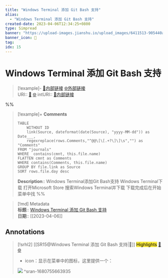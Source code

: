 ```yaml
---
title: "Windows Terminal 添加 Git Bash 支持"
alias: 
  - "Windows Terminal 添加 Git Bash 支持"
created-date: 2023-04-06T12:34:25+0800
type: Simpread
banner: "https://upload-images.jianshu.io/upload_images/6411513-905440af5aa0a49c.png?imageMogr2/auto-orient/strip%7CimageView2/2/w/1240 "
banner_icon: 🔖
tag: 
idx: 15
---
```


# Windows Terminal 添加 Git Bash 支持

> [!example]- [🧷内部链接](<http://localhost:7026/unread/15>) [🌐外部链接](<https://www.cnblogs.com/cong-wang/p/15026535.html>)    
> URI:: [🧷](<http://localhost:7026/unread/15>) [🌐](<https://www.cnblogs.com/cong-wang/p/15026535.html>) 
> intURI:: [🧷内部链接](<http://localhost:7026/reading/15>)

%%
> [!example]+ **Comments**  
> ```dataview
> TABLE 
>     WITHOUT ID
>     link(Source, dateformat(date(Source), "yyyy-MM-dd")) as Date___, 
>     regexreplace(rows.Comments,"^@@\[\[.+?\]\]\s","") as "Comments"
> FROM "journals"
> WHERE  contains(cmnt, this.file.name)
> FLATTEN cmnt as Comments
> WHERE contains(Comments, this.file.name)
> GROUP BY file.link as Source
> SORT rows.file.day desc
> ```
>  **Description**:: Windows Terminal添加Git Bash支持 Windows Terminal下载 打开Microsoft Store 搜索Windows Terminal并下载 下载完成后在开始菜单中找
%%

> [!md] Metadata  
> **标题**:: [Windows Terminal 添加 Git Bash 支持](https://www.cnblogs.com/cong-wang/p/15026535.html)  
> **日期**:: [[2023-04-06]]  

## Annotations


> [!srhl2] [[SR15@Windows Terminal 添加 Git Bash 支持|📄]] <mark style="background-color: #ffeb3b">Highlights</mark> [🧷](<http://localhost:7026/unread/15#id=1680755663935>) [🌐](<http://localhost:7026/reading/15#id=1680755663935>)   
> -   icon：显示在菜单中的图标，这里提供一个：
>   
> 
> ![](https://upload-images.jianshu.io/upload_images/6411513-7e27b3d8792962c2.png?imageMogr2/auto-orient/strip%7CimageView2/2/w/1240)
> ^sran-1680755663935
 
 